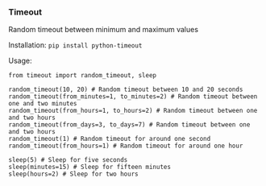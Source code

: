 ### Timeout
Random timeout between minimum and maximum values

Installation:
`pip install python-timeout`

Usage:
```
from timeout import random_timeout, sleep

random_timeout(10, 20) # Random timeout between 10 and 20 seconds
random_timeout(from_minutes=1, to_minutes=2) # Random timeout between one and two minutes
random_timeout(from_hours=1, to_hours=2) # Random timeout between one and two hours
random_timeout(from_days=3, to_days=7) # Random timeout between one and two hours
random_timeout(1) # Random timeout for around one second
random_timeout(from_hours=1) # Random timeout for around one hour

sleep(5) # Sleep for five seconds
sleep(minutes=15) # Sleep for fifteen minutes
sleep(hours=2) # Sleep for two hours
```
